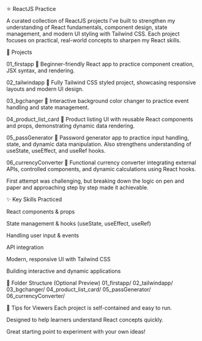 ⚛️ ReactJS Practice

A curated collection of ReactJS projects I’ve built to strengthen my understanding of React fundamentals, component design, state management, and modern UI styling with Tailwind CSS. Each project focuses on practical, real-world concepts to sharpen my React skills.


🚀 Projects

01_firstapp
🌱 Beginner-friendly React app to practice component creation, JSX syntax, and rendering.

02_tailwindapp
🎨 Fully Tailwind CSS styled project, showcasing responsive layouts and modern UI design.

03_bgchanger
🌈 Interactive background color changer to practice event handling and state management.

04_product_list_card
🛒 Product listing UI with reusable React components and props, demonstrating dynamic data rendering.

05_passGenerator
🔐 Password generator app to practice input handling, state, and dynamic data manipulation.
Also strengthens understanding of useState, useEffect, and useRef hooks.

06_currencyConverter
💱 Functional currency converter integrating external APIs, controlled components, and dynamic calculations using React hooks.

First attempt was challenging, but breaking down the logic on pen and paper and approaching step by step made it achievable.

✨ Key Skills Practiced

React components & props

State management & hooks (useState, useEffect, useRef)

Handling user input & events

API integration

Modern, responsive UI with Tailwind CSS

Building interactive and dynamic applications

📂 Folder Structure (Optional Preview)
01_firstapp/
02_tailwindapp/
03_bgchanger/
04_product_list_card/
05_passGenerator/
06_currencyConverter/

📌 Tips for Viewers
Each project is self-contained and easy to run.

Designed to help learners understand React concepts quickly.

Great starting point to experiment with your own ideas!